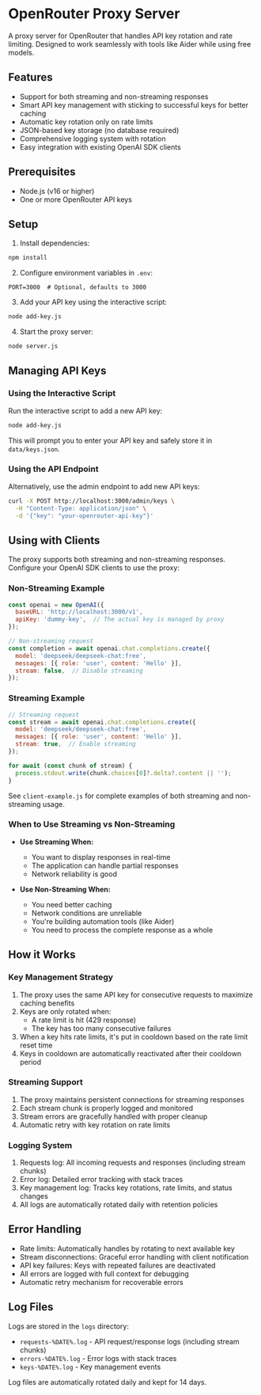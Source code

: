 # OpenRouter Proxy Server

A proxy server for OpenRouter that handles API key rotation and rate limiting. Designed to work seamlessly with tools like Aider while using free models.

## Features

- Support for both streaming and non-streaming responses
- Smart API key management with sticking to successful keys for better caching
- Automatic key rotation only on rate limits
- JSON-based key storage (no database required)
- Comprehensive logging system with rotation
- Easy integration with existing OpenAI SDK clients

## Prerequisites

- Node.js (v16 or higher)
- One or more OpenRouter API keys

## Setup

1. Install dependencies:
```bash
npm install
```

2. Configure environment variables in `.env`:
```env
PORT=3000  # Optional, defaults to 3000
```

3. Add your API key using the interactive script:
```bash
node add-key.js
```

4. Start the proxy server:
```bash
node server.js
```

## Managing API Keys

### Using the Interactive Script

Run the interactive script to add a new API key:
```bash
node add-key.js
```
This will prompt you to enter your API key and safely store it in `data/keys.json`.

### Using the API Endpoint

Alternatively, use the admin endpoint to add new API keys:
```bash
curl -X POST http://localhost:3000/admin/keys \
  -H "Content-Type: application/json" \
  -d '{"key": "your-openrouter-api-key"}'
```

## Using with Clients

The proxy supports both streaming and non-streaming responses. Configure your OpenAI SDK clients to use the proxy:

### Non-Streaming Example
```javascript
const openai = new OpenAI({
  baseURL: 'http://localhost:3000/v1',
  apiKey: 'dummy-key',  // The actual key is managed by proxy
});

// Non-streaming request
const completion = await openai.chat.completions.create({
  model: 'deepseek/deepseek-chat:free',
  messages: [{ role: 'user', content: 'Hello' }],
  stream: false,  // Disable streaming
});
```

### Streaming Example
```javascript
// Streaming request
const stream = await openai.chat.completions.create({
  model: 'deepseek/deepseek-chat:free',
  messages: [{ role: 'user', content: 'Hello' }],
  stream: true,  // Enable streaming
});

for await (const chunk of stream) {
  process.stdout.write(chunk.choices[0]?.delta?.content || '');
}
```

See `client-example.js` for complete examples of both streaming and non-streaming usage.

### When to Use Streaming vs Non-Streaming

- **Use Streaming When:**
  - You want to display responses in real-time
  - The application can handle partial responses
  - Network reliability is good

- **Use Non-Streaming When:**
  - You need better caching
  - Network conditions are unreliable
  - You're building automation tools (like Aider)
  - You need to process the complete response as a whole

## How it Works

### Key Management Strategy
1. The proxy uses the same API key for consecutive requests to maximize caching benefits
2. Keys are only rotated when:
   - A rate limit is hit (429 response)
   - The key has too many consecutive failures
3. When a key hits rate limits, it's put in cooldown based on the rate limit reset time
4. Keys in cooldown are automatically reactivated after their cooldown period

### Streaming Support
1. The proxy maintains persistent connections for streaming responses
2. Each stream chunk is properly logged and monitored
3. Stream errors are gracefully handled with proper cleanup
4. Automatic retry with key rotation on rate limits

### Logging System
1. Requests log: All incoming requests and responses (including stream chunks)
2. Error log: Detailed error tracking with stack traces
3. Key management log: Tracks key rotations, rate limits, and status changes
4. All logs are automatically rotated daily with retention policies

## Error Handling

- Rate limits: Automatically handles by rotating to next available key
- Stream disconnections: Graceful error handling with client notification
- API key failures: Keys with repeated failures are deactivated
- All errors are logged with full context for debugging
- Automatic retry mechanism for recoverable errors

## Log Files

Logs are stored in the `logs` directory:
- `requests-%DATE%.log` - API request/response logs (including stream chunks)
- `errors-%DATE%.log` - Error logs with stack traces
- `keys-%DATE%.log` - Key management events

Log files are automatically rotated daily and kept for 14 days.